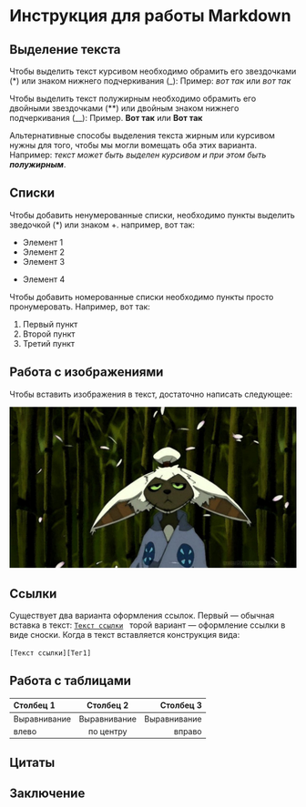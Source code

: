 # Инструкция для работы Markdown

## Выделение текста

Чтобы выделить текст курсивом необходимо обрамить его звездочками (*) или знаком нижнего подчеркивания (_): Пример: *вот так* или _вот так_

Чтобы выделить текст полужирным необходимо обрамить его двойными звездочками (**) или двойным знаком нижнего подчеркивания (__): Пример. **Вот так** или __Вот так__

Альтернативные способы выделения текста жирным или курсивом нужны для того, чтобы мы могли вомещать оба этих варианта. Например: _текст может быть выделен курсивом и при этом быть **полужирным**_.

## Списки

Чтобы добавить ненумерованные списки, необходимо пункты выделить зведочкой (*) или знаком +. например, вот так:
* Элемент 1
* Элемент 2
* Элемент 3
+ Элемент 4

Чтобы добавить номерованные списки необходимо пункты просто пронумеровать. Например, вот так:
1. Первый пункт
2. Второй пункт
3. Третий пункт

## Работа с изображениями
Чтобы вставить изображения в текст, достаточно написать следующее:

![Моя аватарка на GitHab](IGitHub.jpg)

## Ссылки

Существует два варианта оформления ссылок. Первый — обычная вставка в текст:
<code>[Текст ссылки](адрес "Описание")
</code>
торой вариант — оформление ссылки в виде сноски. Когда в текст вставляется конструкция вида:

<code>[Текст ссылки][Тег1]
</code>

## Работа с таблицами
| Столбец 1    | Столбец 2    | Столбец 3    |
| :----------- | :----------: | -----------: |
| Выравнивание | Выравнивание | Выравнивание |
| влево        | по центру    | вправо       |

## Цитаты

## Заключение